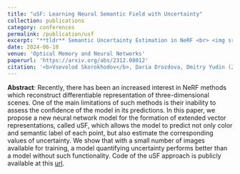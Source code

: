 ```yaml
---
title: "uSF: Learning Neural Semantic Field with Uncertainty"
collection: publications
category: conferences
permalink: /publication/usf
excerpt: "**tldr** Semantic Uncertainty Estimation in NeRF <br> <img src='/images/usf.png' width=300>"
date: 2024-06-10
venue: 'Optical Memory and Neural Networks'
paperurl: 'https://arxiv.org/abs/2312.08012'
citation: '<b>Vsevolod Skorokhodov</b>, Daria Drozdova, Dmitry Yudin (2023). &quot;uSF: Learning Neural Semantic Field with Uncertainty &quot; <i>OMNN</i>.'
---
```


**Abstract**: Recently, there has been an increased interest in NeRF methods which reconstruct differentiable representation of three-dimensional scenes. One of the main limitations of such methods is their inability to assess the confidence of the model in its predictions. In this paper, we propose a new neural network model for the formation of extended vector representations, called uSF, which allows the model to predict not only color and semantic label of each point, but also estimate the corresponding values of uncertainty. We show that with a small number of images available for training, a model quantifying uncertainty performs better than a model without such functionality. Code of the uSF approach is publicly available at this [url](https://github.com/sevashasla/usf/).

